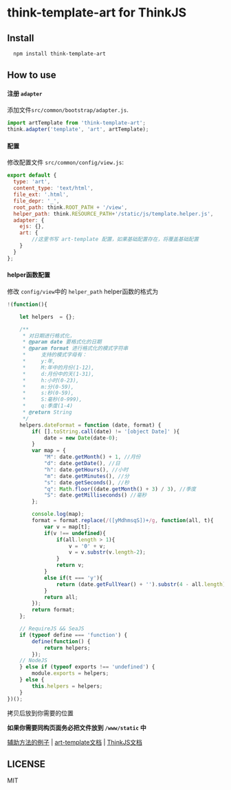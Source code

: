 # think-template-art for ThinkJS

## Install

```sh
  npm install think-template-art
```

## How to use

#### 注册 `adapter`

添加文件`src/common/bootstrap/adapter.js`.
```javascript
import artTemplate from 'think-template-art';
think.adapter('template', 'art', artTemplate);
```

#### 配置

修改配置文件 `src/common/config/view.js`:
```javascript
export default {
  type: 'art',
  content_type: 'text/html',
  file_ext: '.html',
  file_depr: '_',
  root_path: think.ROOT_PATH + '/view',
  helper_path: think.RESOURCE_PATH+'/static/js/template.helper.js',
  adapter: {
    ejs: {},
    art: {
        //这里书写 art-template 配置，如果基础配置存在，将覆盖基础配置
    }
  }
};
```
#### helper函数配置
修改 `config/view`中的 `helper_path` helper函数的格式为
```javascript
!(function(){

    let helpers  = {};

    /**
     * 对日期进行格式化，
     * @param date 要格式化的日期
     * @param format 进行格式化的模式字符串
     *     支持的模式字母有：
     *     y:年,
     *     M:年中的月份(1-12),
     *     d:月份中的天(1-31),
     *     h:小时(0-23),
     *     m:分(0-59),
     *     s:秒(0-59),
     *     S:毫秒(0-999),
     *     q:季度(1-4)
     * @return String
     */
    helpers.dateFormat = function (date, format) {
        if( [].toString.call(date) != '[object Date]' ){
            date = new Date(date-0);
        }
        var map = {
            "M": date.getMonth() + 1, //月份
            "d": date.getDate(), //日
            "h": date.getHours(), //小时
            "m": date.getMinutes(), //分
            "s": date.getSeconds(), //秒
            "q": Math.floor((date.getMonth() + 3) / 3), //季度
            "S": date.getMilliseconds() //毫秒
        };

        console.log(map);
        format = format.replace(/([yMdhmsqS])+/g, function(all, t){
            var v = map[t];
            if(v !== undefined){
                if(all.length > 1){
                    v = '0' + v;
                    v = v.substr(v.length-2);
                }
                return v;
            }
            else if(t === 'y'){
                return (date.getFullYear() + '').substr(4 - all.length);
            }
            return all;
        });
        return format;
    };

    // RequireJS && SeaJS
    if (typeof define === 'function') {
        define(function() {
            return helpers;
        });
    // NodeJS
    } else if (typeof exports !== 'undefined') {
        module.exports = helpers;
    } else {
        this.helpers = helpers;
    }
})();
```
拷贝后放到你需要的位置

**如果你需要同构页面务必把文件放到 `/www/static` 中**

[辅助方法的例子](http://aui.github.io/artTemplate/demo/helper.html)
 | [art-template文档](https://github.com/aui/artTemplate) | [ThinkJS文档](https://thinkjs.org/zh-cn/doc/index.html)
## LICENSE

MIT
